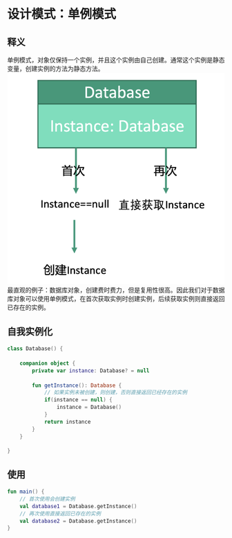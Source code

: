 # 设计模式：单例模式


## 释义
单例模式，对象仅保持一个实例，并且这个实例由自己创建。通常这个实例是静态变量，创建实例的方法为静态方法。
![5e817762086956cc02e9328ff6128b49](设计模式：单例模式.resources/E99838E7-2151-4962-B44C-298B6830DE25.png "单例模式")
最直观的例子：数据库对象，创建费时费力，但是复用性很高。因此我们对于数据库对象可以使用单例模式，在首次获取实例时创建实例，后续获取实例则直接返回已存在的实例。

## 自我实例化
```kotlin
class Database() {
    
    companion object {
        private var instance: Database? = null
        
        fun getInstance(): Database {
            // 如果实例未被创建，则创建，否则直接返回已经存在的实例
            if(instance == null) {
                instance = Database()
            }
            return instance
        }
    }
    
}
```

## 使用
```kotlin
fun main() {
    // 首次使用会创建实例
    val database1 = Database.getInstance()
    // 再次使用直接返回已存在的实例
    val database2 = Database.getInstance()
}
```

